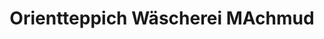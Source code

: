 ---
title: "Orientteppich Wäscherei MAchmud"
url: /bad-reichenhall/orientteppich-waescherei-machmud/
shop: Wäscherei
---